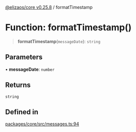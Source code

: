 [@elizaos/core v0.25.8](../index.md) / formatTimestamp

# Function: formatTimestamp()

> **formatTimestamp**(`messageDate`): `string`

## Parameters

• **messageDate**: `number`

## Returns

`string`

## Defined in

[packages/core/src/messages.ts:94](https://github.com/elizaOS/eliza/blob/main/packages/core/src/messages.ts#L94)
